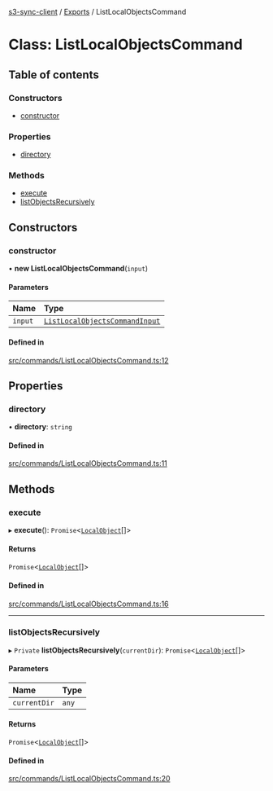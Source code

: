 [s3-sync-client](../README.md) / [Exports](../modules.md) / ListLocalObjectsCommand

# Class: ListLocalObjectsCommand

## Table of contents

### Constructors

- [constructor](ListLocalObjectsCommand.md#constructor)

### Properties

- [directory](ListLocalObjectsCommand.md#directory)

### Methods

- [execute](ListLocalObjectsCommand.md#execute)
- [listObjectsRecursively](ListLocalObjectsCommand.md#listobjectsrecursively)

## Constructors

### constructor

• **new ListLocalObjectsCommand**(`input`)

#### Parameters

| Name | Type |
| :------ | :------ |
| `input` | [`ListLocalObjectsCommandInput`](../modules.md#listlocalobjectscommandinput) |

#### Defined in

[src/commands/ListLocalObjectsCommand.ts:12](https://github.com/jeanbmar/s3-sync-client/blob/8c597d9/src/commands/ListLocalObjectsCommand.ts#L12)

## Properties

### directory

• **directory**: `string`

#### Defined in

[src/commands/ListLocalObjectsCommand.ts:11](https://github.com/jeanbmar/s3-sync-client/blob/8c597d9/src/commands/ListLocalObjectsCommand.ts#L11)

## Methods

### execute

▸ **execute**(): `Promise`<[`LocalObject`](LocalObject.md)[]\>

#### Returns

`Promise`<[`LocalObject`](LocalObject.md)[]\>

#### Defined in

[src/commands/ListLocalObjectsCommand.ts:16](https://github.com/jeanbmar/s3-sync-client/blob/8c597d9/src/commands/ListLocalObjectsCommand.ts#L16)

___

### listObjectsRecursively

▸ `Private` **listObjectsRecursively**(`currentDir`): `Promise`<[`LocalObject`](LocalObject.md)[]\>

#### Parameters

| Name | Type |
| :------ | :------ |
| `currentDir` | `any` |

#### Returns

`Promise`<[`LocalObject`](LocalObject.md)[]\>

#### Defined in

[src/commands/ListLocalObjectsCommand.ts:20](https://github.com/jeanbmar/s3-sync-client/blob/8c597d9/src/commands/ListLocalObjectsCommand.ts#L20)
